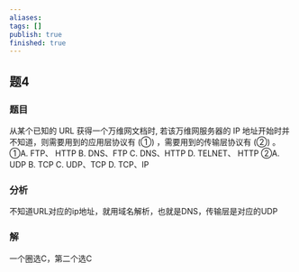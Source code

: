 ```yaml
---
aliases: 
tags: []
publish: true
finished: true
---
```

## 题4
### 题目
从某个已知的 URL 获得一个万维网文档时, 若该万维网服务器的 IP 地址开始时并不知道，则需要用到的应用层协议有 $( \text{①})$ ，需要用到的传输层协议有 $( \text{②})$ 。
①A. FTP、 HTTP B. DNS、FTP C. DNS、HTTP D. TELNET、 HTTP
②A. UDP B. TCP C. UDP、TCP D. TCP、IP
### 分析
不知道URL对应的ip地址，就用域名解析，也就是DNS，传输层是对应的UDP
### 解
一个圈选C，第二个选C
